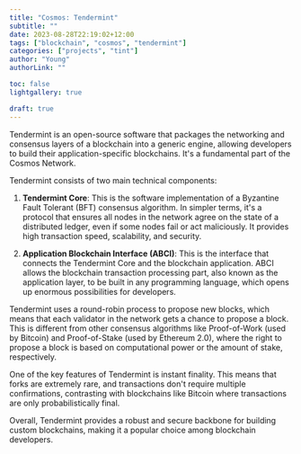 ```yaml
---
title: "Cosmos: Tendermint"
subtitle: ""
date: 2023-08-28T22:19:02+12:00
tags: ["blockchain", "cosmos", "tendermint"]
categories: ["projects", "tint"]
author: "Young"
authorLink: ""

toc: false
lightgallery: true

draft: true
---
```


Tendermint is an open-source software that packages the networking and consensus layers of a blockchain into a generic engine, allowing developers to build their application-specific blockchains. It's a fundamental part of the Cosmos Network.

Tendermint consists of two main technical components:

1. **Tendermint Core**: This is the software implementation of a Byzantine Fault Tolerant (BFT) consensus algorithm. In simpler terms, it's a protocol that ensures all nodes in the network agree on the state of a distributed ledger, even if some nodes fail or act maliciously. It provides high transaction speed, scalability, and security.

2. **Application Blockchain Interface (ABCI)**: This is the interface that connects the Tendermint Core and the blockchain application. ABCI allows the blockchain transaction processing part, also known as the application layer, to be built in any programming language, which opens up enormous possibilities for developers.

Tendermint uses a round-robin process to propose new blocks, which means that each validator in the network gets a chance to propose a block. This is different from other consensus algorithms like Proof-of-Work (used by Bitcoin) and Proof-of-Stake (used by Ethereum 2.0), where the right to propose a block is based on computational power or the amount of stake, respectively.

One of the key features of Tendermint is instant finality. This means that forks are extremely rare, and transactions don't require multiple confirmations, contrasting with blockchains like Bitcoin where transactions are only probabilistically final.

Overall, Tendermint provides a robust and secure backbone for building custom blockchains, making it a popular choice among blockchain developers.